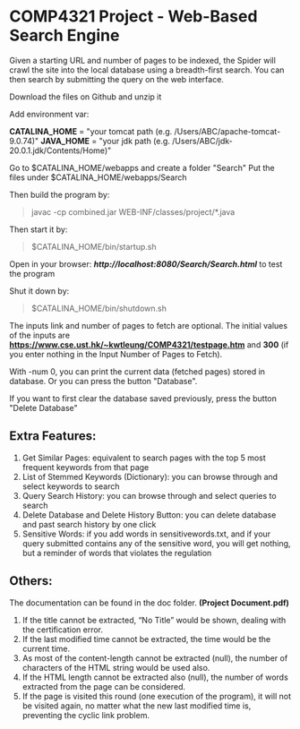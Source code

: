 # COMP4321 Project - Web-Based Search Engine

Given a starting URL and number of pages to be indexed, the Spider will crawl the site into the local database using a breadth-first search. You can then search by submitting the query on the web interface.

Download the files on Github and unzip it

Add environment var:

**CATALINA_HOME** = "your tomcat path (e.g. /Users/ABC/apache-tomcat-9.0.74)"
**JAVA_HOME** = "your jdk path (e.g. /Users/ABC/jdk-20.0.1.jdk/Contents/Home)"

Go to $CATALINA_HOME/webapps and create a folder "Search"
Put the files under $CATALINA_HOME/webapps/Search

Then build the program by:
> javac -cp combined.jar WEB-INF/classes/project/*.java

Then start it by:
> $CATALINA_HOME/bin/startup.sh

Open in your browser: ***http://localhost:8080/Search/Search.html*** to test the program

Shut it down by:
> $CATALINA_HOME/bin/shutdown.sh

The inputs link and number of pages to fetch are optional. The initial values of the inputs are **https://www.cse.ust.hk/~kwtleung/COMP4321/testpage.htm** and **300** (if you enter nothing in the Input Number of Pages to Fetch).

With -num 0, you can print the current data (fetched pages) stored in database. Or you can press the button "Database".

If you want to first clear the database saved previously, press the button "Delete Database"

## Extra Features:

1. Get Similar Pages: equivalent to search pages with the top 5 most frequent keywords from that page
2. List of Stemmed Keywords (Dictionary): you can browse through and select keywords to search
3. Query Search History: you can browse through and select queries to search
4. Delete Database and Delete History Button: you can delete database and past search history by one click
5. Sensitive Words: if you add words in sensitivewords.txt, and if your query submitted contains any of the sensitive word, you will get nothing, but a reminder of words that violates the regulation

## Others:

The documentation can be found in the doc folder. **(Project Document.pdf)**

1. If the title cannot be extracted, “No Title” would be shown, dealing with the certification error.
2. If the last modified time cannot be extracted, the time would be the current time.
3. As most of the content-length cannot be extracted (null), the number of characters of the HTML string would be used also.
4. If the HTML length cannot be extracted also (null), the number of words extracted from the page can be considered.
5. If the page is visited this round (one execution of the program), it will not be visited again, no matter what the new last modified time is, preventing the cyclic link problem.
